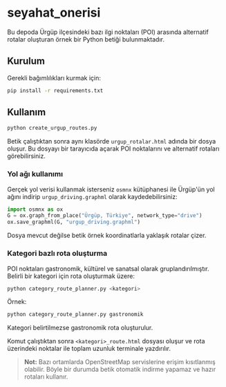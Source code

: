 # seyahat_onerisi

Bu depoda Ürgüp ilçesindeki bazı ilgi noktaları (POI) arasında alternatif rotalar oluşturan örnek bir Python betiği bulunmaktadır.

## Kurulum

Gerekli bağımlılıkları kurmak için:

```bash
pip install -r requirements.txt
```

## Kullanım

```bash
python create_urgup_routes.py
```

Betik çalıştıktan sonra aynı klasörde `urgup_rotalar.html` adında bir dosya oluşur. Bu dosyayı bir tarayıcıda açarak POI noktalarını ve alternatif rotaları görebilirsiniz.

### Yol ağı kullanımı

Gerçek yol verisi kullanmak isterseniz `osmnx` kütüphanesi ile Ürgüp'ün yol ağını indirip `urgup_driving.graphml` olarak kaydedebilirsiniz:

```python
import osmnx as ox
G = ox.graph_from_place("Ürgüp, Türkiye", network_type="drive")
ox.save_graphml(G, "urgup_driving.graphml")
```

Dosya mevcut değilse betik örnek koordinatlarla yaklaşık rotalar çizer.

### Kategori bazlı rota oluşturma

POI noktaları gastronomik, kültürel ve sanatsal olarak gruplandırılmıştır. Belirli bir kategori için rota oluşturmak üzere:

```bash
python category_route_planner.py <kategori>
```

Örnek:

```bash
python category_route_planner.py gastronomik
```

Kategori belirtilmezse gastronomik rota oluşturulur.

Komut çalıştıktan sonra `<kategori>_route.html` dosyası oluşur ve rota üzerindeki noktalar ile toplam uzunluk terminale yazdırılır.

> **Not:** Bazı ortamlarda OpenStreetMap servislerine erişim kısıtlanmış olabilir. Böyle bir durumda betik otomatik indirme yapamaz ve hazır rotaları kullanır.

